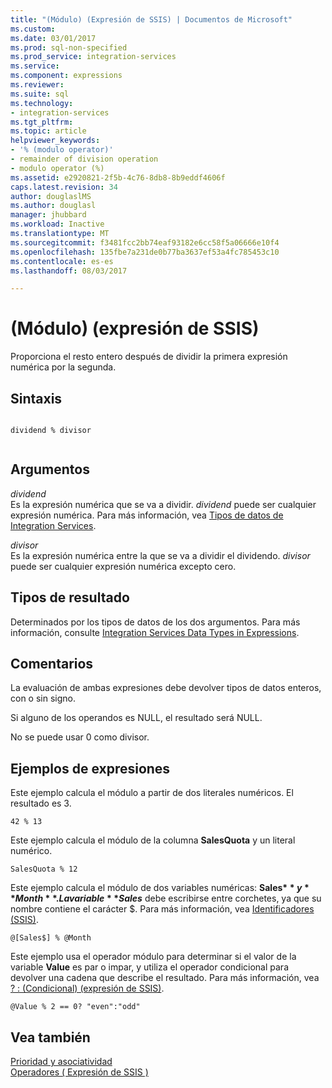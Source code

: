 ```yaml
---
title: "(Módulo) (Expresión de SSIS) | Documentos de Microsoft"
ms.custom: 
ms.date: 03/01/2017
ms.prod: sql-non-specified
ms.prod_service: integration-services
ms.service: 
ms.component: expressions
ms.reviewer: 
ms.suite: sql
ms.technology:
- integration-services
ms.tgt_pltfrm: 
ms.topic: article
helpviewer_keywords:
- '% (modulo operator)'
- remainder of division operation
- modulo operator (%)
ms.assetid: e2920821-2f5b-4c76-8db8-8b9eddf4606f
caps.latest.revision: 34
author: douglaslMS
ms.author: douglasl
manager: jhubbard
ms.workload: Inactive
ms.translationtype: MT
ms.sourcegitcommit: f3481fcc2bb74eaf93182e6cc58f5a06666e10f4
ms.openlocfilehash: 135fbe7a231de0b77ba3637ef53a4fc785453c10
ms.contentlocale: es-es
ms.lasthandoff: 08/03/2017

---
```

# <a name="modulo-ssis-expression"></a>(Módulo) (expresión de SSIS)
  Proporciona el resto entero después de dividir la primera expresión numérica por la segunda.  
  
## <a name="syntax"></a>Sintaxis  
  
```  
  
dividend % divisor  
  
```  
  
## <a name="arguments"></a>Argumentos  
 *dividend*  
 Es la expresión numérica que se va a dividir. *dividend* puede ser cualquier expresión numérica. Para más información, vea [Tipos de datos de Integration Services](../../integration-services/data-flow/integration-services-data-types.md).  
  
 *divisor*  
 Es la expresión numérica entre la que se va a dividir el dividendo. *divisor* puede ser cualquier expresión numérica excepto cero.  
  
## <a name="result-types"></a>Tipos de resultado  
 Determinados por los tipos de datos de los dos argumentos. Para más información, consulte [Integration Services Data Types in Expressions](../../integration-services/expressions/integration-services-data-types-in-expressions.md).  
  
## <a name="remarks"></a>Comentarios  
 La evaluación de ambas expresiones debe devolver tipos de datos enteros, con o sin signo.  
  
 Si alguno de los operandos es NULL, el resultado será NULL.  
  
 No se puede usar 0 como divisor.  
  
## <a name="expression-examples"></a>Ejemplos de expresiones  
 Este ejemplo calcula el módulo a partir de dos literales numéricos. El resultado es 3.  
  
```  
42 % 13  
```  
  
 Este ejemplo calcula el módulo de la columna **SalesQuota** y un literal numérico.  
  
```  
SalesQuota % 12  
```  
  
 Este ejemplo calcula el módulo de dos variables numéricas: **Sales$** y **Month**. La variable **Sales$** debe escribirse entre corchetes, ya que su nombre contiene el carácter $. Para más información, vea [Identificadores &#40;SSIS&#41;](../../integration-services/expressions/identifiers-ssis.md).  
  
```  
@[Sales$] % @Month  
```  
  
 Este ejemplo usa el operador módulo para determinar si el valor de la variable **Value** es par o impar, y utiliza el operador condicional para devolver una cadena que describe el resultado. Para más información, vea [? : &#40;Condicional&#41; &#40;expresión de SSIS&#41;](../../integration-services/expressions/conditional-ssis-expression.md).  
  
```  
@Value % 2 == 0? "even":"odd"  
```  
  
## <a name="see-also"></a>Vea también  
 [Prioridad y asociatividad](../../integration-services/expressions/operator-precedence-and-associativity.md)   
 [Operadores &#40; Expresión de SSIS &#41;](../../integration-services/expressions/operators-ssis-expression.md)  
  
  

